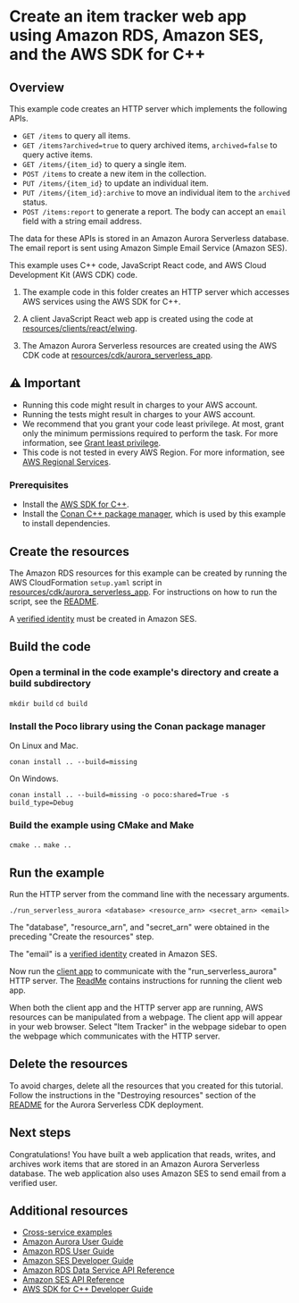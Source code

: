
# Create an item tracker web app using Amazon RDS, Amazon SES, and the AWS SDK for C++

## Overview
This example code creates an HTTP server which implements the following APIs.
- `GET /items` to query all items.
- `GET /items?archived=true` to query archived items, `archived=false` to query active items.
- `GET /items/{item_id}` to query a single item.
- `POST /items` to create a new item in the collection.
- `PUT /items/{item_id}` to update an individual item.
- `PUT /items/{item_id}:archive` to move an individual item to the `archived` status.
- `POST /items:report` to generate a report. The body can accept an `email` field with a string email address.

The data for these APIs is stored in an Amazon Aurora Serverless database. The email report is sent using Amazon Simple Email Service (Amazon SES).

This example uses C++ code, JavaScript React code, and AWS Cloud Development Kit (AWS CDK) code.

1. The example code in this folder creates an HTTP server which accesses AWS services using the AWS SDK for C++.

2. A client JavaScript React web app is created using the code at [resources/clients/react/elwing](../../../../resources/clients/react/elwing/).

3. The Amazon Aurora Serverless resources are created using the AWS CDK code at [resources/cdk/aurora_serverless_app](../../../../resources/cdk/aurora_serverless_app).

## ⚠️ Important

* Running this code might result in charges to your AWS account.
* Running the tests might result in charges to your AWS account.
*  We recommend that you grant your code least privilege. At most, grant only the minimum permissions required to perform the task. For more information, see [Grant least privilege](https://docs.aws.amazon.com/IAM/latest/UserGuide/best-practices.html#grant-least-privilege).
* This code is not tested in every AWS Region. For more information, see [AWS Regional Services](https://aws.amazon.com/about-aws/global-infrastructure/regional-product-services).

### Prerequisites

* Install the [AWS SDK for C++](https://docs.aws.amazon.com/sdk-for-cpp/v1/developer-guide/getting-started.html).
* Install the [Conan C++ package manager](https://conan.io/), which is used by this example to install dependencies.

## Create the resources

The Amazon RDS resources for this example can be created by running the AWS CloudFormation
`setup.yaml` script in
[resources/cdk/aurora_serverless_app](../../../../resources/cdk/aurora_serverless_app).
For instructions on how to run the script, see the [README](../../../../resources/cdk/aurora_serverless_app/README.md).

A [verified identity](https://docs.aws.amazon.com/ses/latest/dg/verify-addresses-and-domains.html) must be created in Amazon SES.

## Build the code

### Open a terminal in the code example's directory and create a build subdirectory

`mkdir build`
`cd build`

### Install the Poco library using the Conan package manager

On Linux and Mac.

`conan install .. --build=missing`

On Windows.

`conan install .. --build=missing -o poco:shared=True -s build_type=Debug`

### Build the example using CMake and Make

`cmake ..`
`make ..`

## Run the example

Run the HTTP server from the command line with the necessary arguments.

`./run_serverless_aurora <database> <resource_arn> <secret_arn> <email>`

The "database", "resource_arn", and "secret_arn" were obtained in the preceding "Create the resources" step.

The "email" is a [verified identity](https://docs.aws.amazon.com/ses/latest/dg/verify-addresses-and-domains.html) created in Amazon SES.

Now run the [client app](../../../../resources/clients/react/elwing/) to communicate with the "run_serverless_aurora" HTTP server. The [ReadMe](../../../../resources/clients/react/elwing/README.md) contains instructions for running the client web app.

When both the client app and the HTTP server app are running, AWS resources can be manipulated from a webpage. The client app will appear in your web browser. Select "Item Tracker" in the webpage sidebar to open the webpage which communicates with the HTTP server.

## Delete the resources

To avoid charges, delete all the resources that you created for this tutorial.
Follow the instructions in the "Destroying resources" section of the [README](../../../../resources/cdk/aurora_serverless_app/README.md) for the Aurora Serverless CDK deployment.

## Next steps
Congratulations! You have built a web application that reads, writes, and archives
work items that are stored in an Amazon Aurora Serverless database. The web application also uses
Amazon SES to send email from a verified user.

## Additional resources
* [Cross-service examples](../README.md)
* [Amazon Aurora User Guide](https://docs.aws.amazon.com/AmazonRDS/latest/AuroraUserGuide/CHAP_AuroraOverview.html)
* [Amazon RDS User Guide](https://docs.aws.amazon.com/AmazonRDS/latest/UserGuide/Welcome.html)
* [Amazon SES Developer Guide](https://docs.aws.amazon.com/ses/latest/dg/Welcome.html)
* [Amazon RDS Data Service API Reference](https://docs.aws.amazon.com/rdsdataservice/latest/APIReference/Welcome.html)
* [Amazon SES API Reference](https://docs.aws.amazon.com/ses/latest/APIReference/Welcome.html)
* [AWS SDK for C++ Developer Guide](https://docs.aws.amazon.com/sdk-for-cpp/v1/developer-guide/welcome.html)
